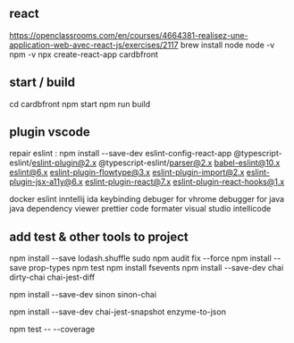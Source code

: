 
## react
https://openclassrooms.com/en/courses/4664381-realisez-une-application-web-avec-react-js/exercises/2117
brew install node
node -v
npm -v
npx create-react-app cardbfront


## start / build
cd cardbfront
npm start
npm run build

## plugin vscode
repair eslint :  npm install --save-dev eslint-config-react-app @typescript-eslint/eslint-plugin@2.x @typescript-eslint/parser@2.x babel-eslint@10.x eslint@6.x eslint-plugin-flowtype@3.x eslint-plugin-import@2.x eslint-plugin-jsx-a11y@6.x eslint-plugin-react@7.x eslint-plugin-react-hooks@1.x

docker
eslint
inntellij ida keybinding
debuger for vhrome
debugger for java
java dependency viewer
prettier code formater
visual studio intellicode

## add test & other  tools to project 
npm install --save lodash.shuffle
sudo npm audit fix --force
npm install --save prop-types
npm test
npm install fsevents
npm install --save-dev chai dirty-chai chai-jest-diff

npm install --save-dev sinon sinon-chai

npm install --save-dev chai-jest-snapshot enzyme-to-json

npm test -- --coverage